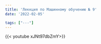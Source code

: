 ```yaml
---
title: 'Леккция по Машинному обучению № 9'
date: '2022-02-05'

tags: ["---"]
---
```



{{< youtube xJNt97dbZmY>}}<br>



<!--more-->

